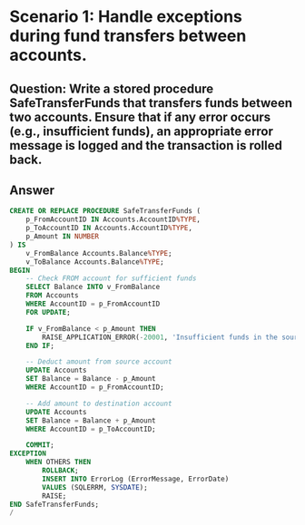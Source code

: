 # Scenario 1: Handle exceptions during fund transfers between accounts.
## Question: Write a stored procedure SafeTransferFunds that transfers funds between two accounts. Ensure that if any error occurs (e.g., insufficient funds), an appropriate error message is logged and the transaction is rolled back.
## Answer
```sql
CREATE OR REPLACE PROCEDURE SafeTransferFunds (
    p_FromAccountID IN Accounts.AccountID%TYPE,
    p_ToAccountID IN Accounts.AccountID%TYPE,
    p_Amount IN NUMBER
) IS
    v_FromBalance Accounts.Balance%TYPE;
    v_ToBalance Accounts.Balance%TYPE;
BEGIN
    -- Check FROM account for sufficient funds
    SELECT Balance INTO v_FromBalance
    FROM Accounts
    WHERE AccountID = p_FromAccountID
    FOR UPDATE;

    IF v_FromBalance < p_Amount THEN
        RAISE_APPLICATION_ERROR(-20001, 'Insufficient funds in the source account.');
    END IF;

    -- Deduct amount from source account
    UPDATE Accounts
    SET Balance = Balance - p_Amount
    WHERE AccountID = p_FromAccountID;

    -- Add amount to destination account
    UPDATE Accounts
    SET Balance = Balance + p_Amount
    WHERE AccountID = p_ToAccountID;

    COMMIT;
EXCEPTION
    WHEN OTHERS THEN
        ROLLBACK;
        INSERT INTO ErrorLog (ErrorMessage, ErrorDate)
        VALUES (SQLERRM, SYSDATE);
        RAISE;
END SafeTransferFunds;
/
```